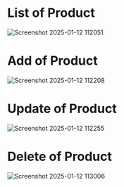 
# List of Product
![Screenshot 2025-01-12 112051](https://github.com/user-attachments/assets/ccbdcd4d-4154-4106-8333-40630846a677)

# Add of Product
![Screenshot 2025-01-12 112208](https://github.com/user-attachments/assets/533bbb85-a31a-4aae-84dc-5013ef075e37)

# Update of Product
![Screenshot 2025-01-12 112255](https://github.com/user-attachments/assets/0a5df383-ed64-4cd9-acc2-3525d6d9312d)

# Delete of Product
![Screenshot 2025-01-12 113006](https://github.com/user-attachments/assets/5b67479d-c44b-411d-8a6c-234fa33fea8d)


